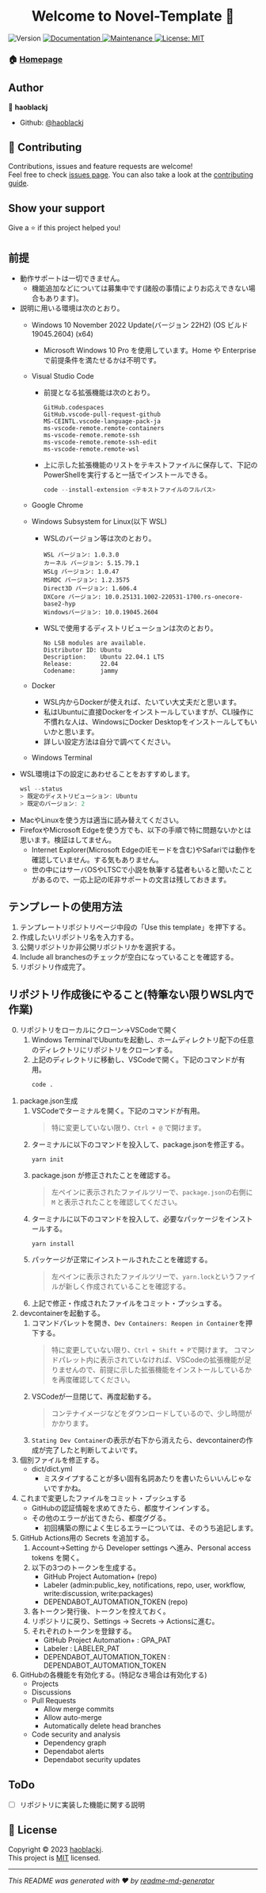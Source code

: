 <h1 align="center">Welcome to Novel-Template 👋</h1>
<p>
  <img alt="Version" src="https://img.shields.io/badge/version-1.0.0-blue.svg?cacheSeconds=2592000" />
  <a href="https://github.com/haoblackj/Novel-Template#readme" target="_blank">
    <img alt="Documentation" src="https://img.shields.io/badge/documentation-yes-brightgreen.svg" />
  </a>
  <a href="https://github.com/haoblackj/Novel-Template/graphs/commit-activity" target="_blank">
    <img alt="Maintenance" src="https://img.shields.io/badge/Maintained%3F-yes-green.svg" />
  </a>
  <a href="https://github.com/haoblackj/Novel-Template/blob/master/LICENSE" target="_blank">
    <img alt="License: MIT" src="https://img.shields.io/github/license/haoblackj/Novel-Template" />
  </a>
</p>


### 🏠 [Homepage](https://github.com/haoblackj/Novel-Template#readme)

## Author

👤 **haoblackj**

* Github: [@haoblackj](https://github.com/haoblackj)

## 🤝 Contributing

Contributions, issues and feature requests are welcome!<br />Feel free to check [issues page](https://github.com/haoblackj/Novel-Template/issues). You can also take a look at the [contributing guide](https://github.com/haoblackj/Novel-Template/blob/master/CONTRIBUTING.md).

## Show your support

Give a ⭐️ if this project helped you!

##  前提
- 動作サポートは一切できません。
    -  機能追加などについては募集中です(諸般の事情によりお応えできない場合もあります)。
-  説明に用いる環境は次のとおり。
    - Windows 10 November 2022 Update(バージョン 22H2) (OS ビルド 19045.2604) (x64)
        - Microsoft Windows 10 Pro を使用しています。Home や Enterprise で前提条件を満たせるかは不明です。
    - Visual Studio Code
        -   前提となる拡張機能は次のとおり。
            ```
            GitHub.codespaces
            GitHub.vscode-pull-request-github
            MS-CEINTL.vscode-language-pack-ja
            ms-vscode-remote.remote-containers
            ms-vscode-remote.remote-ssh
            ms-vscode-remote.remote-ssh-edit
            ms-vscode-remote.remote-wsl
            ```
        -   上に示した拡張機能のリストをテキストファイルに保存して、下記のPowerShellを実行すると一括でインストールできる。
            ```PowerShell
            code --install-extension <テキストファイルのフルパス>
            ```
    - Google Chrome
    - Windows Subsystem for Linux(以下 WSL)
        - WSLのバージョン等は次のとおり。
          ```
          WSL バージョン: 1.0.3.0
          カーネル バージョン: 5.15.79.1
          WSLg バージョン: 1.0.47
          MSRDC バージョン: 1.2.3575
          Direct3D バージョン: 1.606.4
          DXCore バージョン: 10.0.25131.1002-220531-1700.rs-onecore-base2-hyp
          Windowsバージョン: 10.0.19045.2604
          ```
        - WSLで使用するディストリビューションは次のとおり。
          ```
          No LSB modules are available.
          Distributor ID: Ubuntu
          Description:    Ubuntu 22.04.1 LTS
          Release:        22.04
          Codename:       jammy
          ```

    - Docker
        - WSL内からDockerが使えれば、たいてい大丈夫だと思います。
        - 私はUbuntuに直接Dockerをインストールしていますが、CLI操作に不慣れな人は、WindowsにDocker Desktopをインストールしてもいいかと思います。
        - 詳しい設定方法は自分で調べてください。
    - Windows Terminal
- WSL環境は下の設定にあわせることをおすすめします。
    ```PowerShell
    wsl --status
    > 既定のディストリビューション: Ubuntu
    > 既定のバージョン: 2
    ```
- MacやLinuxを使う方は適当に読み替えてください。
- FirefoxやMicrosoft Edgeを使う方でも、以下の手順で特に問題ないかとは思います。検証はしてません。
    - Internet Explorer(Microsoft EdgeのIEモードを含む)やSafariでは動作を確認していません。する気もありません。
    - 世の中にはサーバOSやLTSCで小説を執筆する猛者もいると聞いたことがあるので、一応上記のIE非サポートの文言は残しておきます。
##  テンプレートの使用方法
1.  テンプレートリポジトリページ中段の「Use this template」を押下する。
2.  作成したいリポジトリ名を入力する。
3.  公開リポジトリか非公開リポジトリかを選択する。
4.  Include all branchesのチェックが空白になっていることを確認する。
5.  リポジトリ作成完了。
## リポジトリ作成後にやること(特筆ない限りWSL内で作業)
0.  リポジトリをローカルにクローン→VSCodeで開く
    1.  Windows TerminalでUbuntuを起動し、ホームディレクトリ配下の任意のディレクトリにリポジトリをクローンする。
    2.  上記のディレクトリに移動し、VSCodeで開く。下記のコマンドが有用。
        ```bash
        code .
        ```
1.  package.json生成
    1.  VSCodeでターミナルを開く。下記のコマンドが有用。
        >特に変更していない限り、`Ctrl + @` で開けます。
    2.  ターミナルに以下のコマンドを投入して、package.jsonを修正する。
        ```bash:generate package.json
        yarn init
        ```
    3.  package.json が修正されたことを確認する。
        >左ペインに表示されたファイルツリーで、`package.json`の右側に `M` と表示されたことを確認してください。
    4.  ターミナルに以下のコマンドを投入して、必要なパッケージをインストールする。
        ```bash:Install dependency
        yarn install
        ```
    5.  パッケージが正常にインストールされたことを確認する。
        >左ペインに表示されたファイルツリーで、`yarn.lock`というファイルが新しく作成されていることを確認する。
    6.  上記で修正・作成されたファイルをコミット・プッシュする。
2.  devcontainerを起動する。
    1.  コマンドパレットを開き、`Dev Containers: Reopen in Container`を押下する。
        >特に変更していない限り、`Ctrl + Shift + P`で開けます。
        >コマンドパレット内に表示されていなければ、VSCodeの拡張機能が足りませんので、前提に示した拡張機能をインストールしているかを再度確認してください。
    2.  VSCodeが一旦閉じて、再度起動する。
        >コンテナイメージなどをダウンロードしているので、少し時間がかかります。
    3.  `Stating Dev Container`の表示が右下から消えたら、devcontainerの作成が完了したと判断してよいです。
3.  個別ファイルを修正する。
    - dict/dict.yml
        - ミスタイプすることが多い固有名詞あたりを書いたらいいんじゃないですかね。
4.  これまで変更したファイルをコミット・プッシュする
    -   GitHubの認証情報を求めてきたら、都度サインインする。
    -   その他のエラーが出てきたら、都度ググる。
        -   初回構築の際によく生じるエラーについては、そのうち追記します。
2.  GitHub Actions用の Secrets を追加する。
    1.  Account→Setting から Developer settings へ進み、Personal access tokens を開く。
    2.  以下の3つのトークンを生成する。
        - GitHub Project Automation+ (repo)
        - Labeler (admin:public_key, notifications, repo, user, workflow, write:discussion, write:packages)
        - DEPENDABOT_AUTOMATION_TOKEN (repo)
    3.  各トークン発行後、トークンを控えておく。
    4.  リポジトリに戻り、Settings → Secrets → Actionsに進む。
    5.  それぞれのトークンを登録する。
        - GitHub Project Automation+ : GPA_PAT
        - Labeler : LABELER_PAT
        - DEPENDABOT_AUTOMATION_TOKEN : DEPENDABOT_AUTOMATION_TOKEN
4.  GitHubの各機能を有効化する。(特記なき場合は有効化する)
    - Projects
    - Discussions
    - Pull Requests
        - Allow merge commits
        - Allow auto-merge
        - Automatically delete head branches
    - Code security and analysis
        - Dependency graph
        - Dependabot alerts
        - Dependabot security updates

## ToDo
- [ ] リポジトリに実装した機能に関する説明

## 📝 License

Copyright © 2023 [haoblackj](https://github.com/haoblackj).<br />
This project is [MIT](https://github.com/haoblackj/Novel-Template/blob/master/LICENSE) licensed.

***
_This README was generated with ❤️ by [readme-md-generator](https://github.com/kefranabg/readme-md-generator)_
